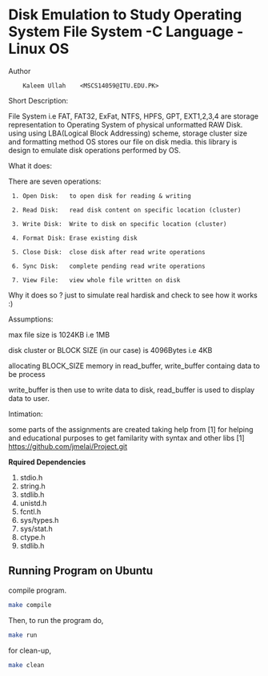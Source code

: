 Disk Emulation to Study Operating System File System -C Language -Linux OS
==============================

Author

        Kaleem Ullah    <MSCS14059@ITU.EDU.PK>


Short Description:

   File System i.e FAT, FAT32, ExFat, NTFS, HPFS, GPT, EXT1,2,3,4
are storage representation to Operating System of physical unformatted RAW Disk.
using using LBA(Logical Block Addressing) scheme, storage cluster size and formatting method OS stores our file on disk media.
this library is design to emulate disk operations performed by OS.


What it does:

   There are seven operations: 

     1. Open Disk:   to open disk for reading & writing

     2. Read Disk:   read disk content on specific location (cluster)

     3. Write Disk:  Write to disk on specific location (cluster)

     4. Format Disk: Erase existing disk 

     5. Close Disk:  close disk after read write operations

     6. Sync Disk:   complete pending read write operations

	 7. View File:   view whole file written on disk


Why it does so ?
 just to simulate real hardisk and check to see how it works :)


Assumptions:

 max file size is 1024KB i.e 1MB

 disk cluster or BLOCK SIZE (in our case) is 4096Bytes i.e 4KB

 allocating BLOCK_SIZE memory in read_buffer, write_buffer containg data to be process
 
 write_buffer is then use to write data to disk, read_buffer is used to display data to user.


Intimation:

   some parts of the assignments are created taking help from [1]
for helping and educational purposes to get familarity with syntax and other libs
[1] https://github.com/jmelai/Project.git


**Rquired Dependencies**

1. stdio.h
2. string.h
3. stdlib.h
4. unistd.h
5. fcntl.h
6. sys/types.h
7. sys/stat.h
8. ctype.h
9. stdlib.h

## Running Program on Ubuntu

compile program.

```sh
make compile
```
Then, to run the program do,

```sh
make run
```
for clean-up,

```sh
make clean
```
